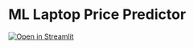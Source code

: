 # ML Laptop Price Predictor

[![Open in Streamlit](https://static.streamlit.io/badges/streamlit_badge_black_white.svg)](https://ml-laptop-price-predictor.streamlit.app/)
